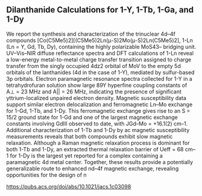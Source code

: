 ## Dilanthanide Calculations for 1-Y, 1-Tb, 1-Ga, and 1-Dy

We report the synthesis and characterization of the trinuclear 4d–4f compounds
 [Co(C5Me5)2][(C5Me5)2Ln(μ-S)2Mo(μ-S)2Ln(C5Me5)2], 1-Ln (Ln = Y, Gd, Tb, Dy),
 containing the highly polarizable MoS43– bridging unit. UV–Vis–NIR diffuse 
reflectance spectra and DFT calculations of 1-Ln reveal a low-energy metal-to-metal 
charge transfer transition assigned to charge transfer from the singly occupied 4dz2 
orbital of MoV to the empty 5d orbitals of the lanthanides (4d in the case of 1-Y), 
mediated by sulfur-based 3p orbitals. Electron paramagnetic resonance spectra collected 
for 1-Y in a tetrahydrofuran solution show large 89Y hyperfine coupling constants of 
A⊥ = 23 MHz and A|| = 26 MHz, indicating the presence of significant yttrium-localized 
unpaired electron density. Magnetic susceptibility data support similar electron 
delocalization and ferromagnetic Ln–Mo exchange for 1-Gd, 1-Tb, and 1-Dy. This 
ferromagnetic exchange gives rise to an S = 15/2 ground state for 1-Gd and one of 
the largest magnetic exchange constants involving GdIII observed to date, with 
JGd–Mo = +16.1(2) cm–1. Additional characterization of 1-Tb and 1-Dy by ac magnetic 
susceptibility measurements reveals that both compounds exhibit slow magnetic 
relaxation. Although a Raman magnetic relaxation process is dominant for both 1-Tb 
and 1-Dy, an extracted thermal relaxation barrier of Ueff = 68 cm–1 for 1-Dy is 
the largest yet reported for a complex containing a paramagnetic 4d metal center. 
Together, these results provide a potentially generalizable route to enhanced nd–4f 
magnetic exchange, revealing opportunities for the design of n

https://pubs.acs.org/doi/abs/10.1021/jacs.1c03098
